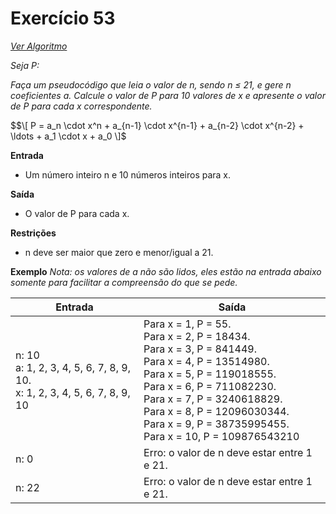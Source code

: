# Exercício 53

[*Ver Algoritmo*](Algoritmo53.md)

*Seja P:*

*Faça um pseudocódigo que leia o valor de n, sendo n ≤ 21, e gere n coeficientes a. Calcule o valor de P para 10 valores de x e apresente o valor de P para cada x
correspondente.*

$$\[ P = a_n \cdot x^n + a_{n-1} \cdot x^{n-1} + a_{n-2} \cdot x^{n-2} + \ldots + a_1 \cdot x + a_0 \]$

**Entrada**

- Um número inteiro n e 10 números inteiros para x.

**Saída**

- O valor de P para cada x.

**Restrições**

- n deve ser maior que zero e menor/igual a 21.

**Exemplo**
*Nota: os valores de a não são lidos, eles estão na entrada abaixo somente para facilitar a compreensão do que se pede.*

| Entrada| Saída  |
|--------------------------|------------------------------------|
|n: 10<br>a: 1, 2, 3, 4, 5, 6, 7, 8, 9, 10.<br>x: 1, 2, 3, 4, 5, 6, 7, 8, 9, 10|Para x = 1, P = 55.<br>Para x = 2, P = 18434.<br>Para x = 3, P = 841449.<br>Para x = 4, P = 13514980.<br>Para x = 5, P = 119018555.<br>Para x = 6, P = 711082230.<br>Para x = 7, P = 3240618829.<br>Para x = 8, P = 12096030344.<br>Para x = 9, P = 38735995455.<br>Para x = 10, P = 109876543210|
|n: 0|Erro: o valor de n deve estar entre 1 e 21.|
|n: 22|Erro: o valor de n deve estar entre 1 e 21.|
